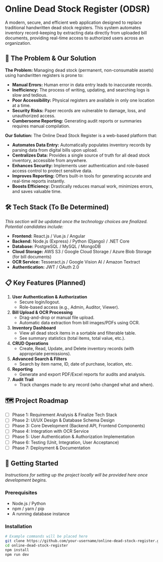 # Online Dead Stock Register (ODSR)

A modern, secure, and efficient web application designed to replace traditional handwritten dead stock registers. This system automates inventory record-keeping by extracting data directly from uploaded bill documents, providing real-time access to authorized users across an organization.

## 🚀 The Problem & Our Solution

**The Problem:** Managing dead stock (permanent, non-consumable assets) using handwritten registers is prone to:
- **Manual Errors:** Human error in data entry leads to inaccurate records.
- **Inefficiency:** The process of writing, updating, and searching logs is slow and tedious.
- **Poor Accessibility:** Physical registers are available in only one location at a time.
- **Security Risks:** Paper records are vulnerable to damage, loss, and unauthorized access.
- **Cumbersome Reporting:** Generating audit reports or summaries requires manual compilation.

**Our Solution:** The Online Dead Stock Register is a web-based platform that:
- **Automates Data Entry:** Automatically populates inventory records by parsing data from digital bills upon upload.
- **Centralizes Data:** Provides a single source of truth for all dead stock inventory, accessible from anywhere.
- **Enhances Security:** Implements user authentication and role-based access control to protect sensitive data.
- **Improves Reporting:** Offers built-in tools for generating accurate and real-time reports instantly.
- **Boosts Efficiency:** Drastically reduces manual work, minimizes errors, and saves valuable time.

## 🛠️ Tech Stack (To Be Determined)

*This section will be updated once the technology choices are finalized. Potential candidates include:*
*   **Frontend:** React.js / Vue.js / Angular
*   **Backend:** Node.js (Express) / Python (Django) / .NET Core
*   **Database:** PostgreSQL / MySQL / MongoDB
*   **Cloud Storage:** AWS S3 / Google Cloud Storage / Azure Blob Storage (for bill documents)
*   **OCR Service:** Tesseract.js / Google Vision AI / Amazon Textract
*   **Authentication:** JWT / OAuth 2.0

## 📋 Key Features (Planned)

1.  **User Authentication & Authorization**
    *   Secure login/logout.
    *   Role-based access (e.g., Admin, Auditor, Viewer).
2.  **Bill Upload & OCR Processing**
    *   Drag-and-drop or manual file upload.
    *   Automatic data extraction from bill images/PDFs using OCR.
3.  **Inventory Dashboard**
    *   View all dead stock items in a sortable and filterable table.
    *   See summary statistics (total items, total value, etc.).
4.  **CRUD Operations**
    *   Create, Read, Update, and Delete inventory records (with appropriate permissions).
5.  **Advanced Search & Filters**
    *   Search by item name, ID, date of purchase, location, etc.
6.  **Reporting**
    *   Generate and export PDF/Excel reports for audits and analysis.
7.  **Audit Trail**
    *   Track changes made to any record (who changed what and when).

## 🗺️ Project Roadmap

- [ ] Phase 1: Requirement Analysis & Finalize Tech Stack
- [ ] Phase 2: UI/UX Design & Database Schema Design
- [ ] Phase 3: Core Development (Backend API, Frontend Components)
- [ ] Phase 4: Integration with OCR Service
- [ ] Phase 5: User Authentication & Authorization Implementation
- [ ] Phase 6: Testing (Unit, Integration, User Acceptance)
- [ ] Phase 7: Deployment & Documentation

## 🔮 Getting Started

*Instructions for setting up the project locally will be provided here once development begins.*

### Prerequisites
*   Node.js / Python
*   npm / yarn / pip
*   A running database instance

### Installation
```bash
# Example commands will be placed here
git clone https://github.com/your-username/online-dead-stock-register.git
cd online-dead-stock-register
npm install
npm run dev

